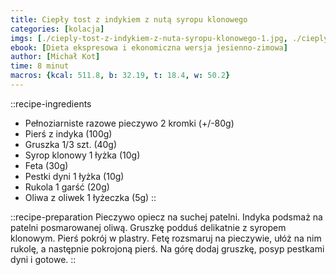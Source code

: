 ```yaml
---
title: Ciepły tost z indykiem z nutą syropu klonowego
categories: [kolacja]
imgs: [./cieply-tost-z-indykiem-z-nuta-syropu-klonowego-1.jpg, ./cieply-tost-z-indykiem-z-nuta-syropu-klonowego-2.jpg]
ebook: [Dieta ekspresowa i ekonomiczna wersja jesienno-zimowa]
author: [Michał Kot]
time: 8 minut
macros: {kcal: 511.8, b: 32.19, t: 18.4, w: 50.2}
---
```


::recipe-ingredients
- Pełnoziarniste razowe pieczywo 2 kromki (+/-80g)
- Pierś z indyka (100g)
- Gruszka 1/3 szt. (40g)
- Syrop klonowy 1 łyżka (10g)
- Feta (30g)
- Pestki dyni 1 łyżka (10g)
- Rukola 1 garść (20g)
- Oliwa z oliwek 1 łyżeczka (5g)
::

::recipe-preparation
Pieczywo opiecz na suchej patelni. Indyka podsmaż na patelni posmarowanej oliwą. Gruszkę podduś delikatnie z syropem klonowym. Pierś pokrój w plastry. Fetę rozsmaruj na pieczywie, ułóż na nim rukolę, a następnie pokrojoną pierś. Na górę dodaj gruszkę, posyp pestkami dyni i gotowe.
::